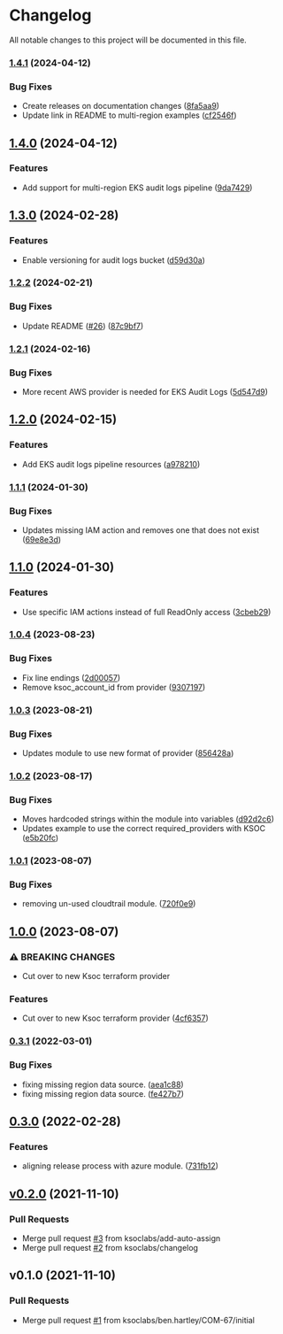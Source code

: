 # Changelog

All notable changes to this project will be documented in this file.

### [1.4.1](https://github.com/ksoclabs/terraform-aws-ksoc-connect/compare/v1.4.0...v1.4.1) (2024-04-12)


### Bug Fixes

* Create releases on documentation changes ([8fa5aa9](https://github.com/ksoclabs/terraform-aws-ksoc-connect/commit/8fa5aa951237b4f72ea6f46524a5331a48232c67))
* Update link in README to multi-region examples ([cf2546f](https://github.com/ksoclabs/terraform-aws-ksoc-connect/commit/cf2546f05e1b8a154b40ceb8983ba719f78c48aa))

## [1.4.0](https://github.com/ksoclabs/terraform-aws-ksoc-connect/compare/v1.3.0...v1.4.0) (2024-04-12)


### Features

* Add support for multi-region EKS audit logs pipeline ([9da7429](https://github.com/ksoclabs/terraform-aws-ksoc-connect/commit/9da7429599174655b650e372949dc7e8b7828ab2))

## [1.3.0](https://github.com/ksoclabs/terraform-aws-ksoc-connect/compare/v1.2.2...v1.3.0) (2024-02-28)


### Features

* Enable versioning for audit logs bucket ([d59d30a](https://github.com/ksoclabs/terraform-aws-ksoc-connect/commit/d59d30a2d6405df15844e0da2801436b00f71299))

### [1.2.2](https://github.com/ksoclabs/terraform-aws-ksoc-connect/compare/v1.2.1...v1.2.2) (2024-02-21)


### Bug Fixes

* Update README ([#26](https://github.com/ksoclabs/terraform-aws-ksoc-connect/issues/26)) ([87c9bf7](https://github.com/ksoclabs/terraform-aws-ksoc-connect/commit/87c9bf7fddaffd330fd0218084ef5c98ec4483f1))

### [1.2.1](https://github.com/ksoclabs/terraform-aws-ksoc-connect/compare/v1.2.0...v1.2.1) (2024-02-16)


### Bug Fixes

* More recent AWS provider is needed for EKS Audit Logs ([5d547d9](https://github.com/ksoclabs/terraform-aws-ksoc-connect/commit/5d547d93f5cdbff4453c6b285be2be57d89b665c))

## [1.2.0](https://github.com/ksoclabs/terraform-aws-ksoc-connect/compare/v1.1.1...v1.2.0) (2024-02-15)


### Features

* Add EKS audit logs pipeline resources ([a978210](https://github.com/ksoclabs/terraform-aws-ksoc-connect/commit/a9782108ccce5cc187aaf7abbaccc9cb1511d48c))

### [1.1.1](https://github.com/ksoclabs/terraform-aws-ksoc-connect/compare/v1.1.0...v1.1.1) (2024-01-30)


### Bug Fixes

* Updates missing IAM action and removes one that does not exist ([69e8e3d](https://github.com/ksoclabs/terraform-aws-ksoc-connect/commit/69e8e3d0e7e7c2947e20b474a5481f51cc6c6c0c))

## [1.1.0](https://github.com/ksoclabs/terraform-aws-ksoc-connect/compare/v1.0.5...v1.1.0) (2024-01-30)


### Features

* Use specific IAM actions instead of full ReadOnly access ([3cbeb29](https://github.com/ksoclabs/terraform-aws-ksoc-connect/commit/3cbeb29355cf5e8b580fff247b14e8cfd3221fa1))

### [1.0.4](https://github.com/ksoclabs/terraform-aws-ksoc-connect/compare/v1.0.3...v1.0.4) (2023-08-23)


### Bug Fixes

* Fix line endings ([2d00057](https://github.com/ksoclabs/terraform-aws-ksoc-connect/commit/2d00057d4a987391f82c86de95c5912d1eafbe37))
* Remove ksoc_account_id from provider ([9307197](https://github.com/ksoclabs/terraform-aws-ksoc-connect/commit/93071978a3c1994982a9b2de1def508d08bb66fd))

### [1.0.3](https://github.com/ksoclabs/terraform-aws-ksoc-connect/compare/v1.0.2...v1.0.3) (2023-08-21)


### Bug Fixes

* Updates module to use new format of provider ([856428a](https://github.com/ksoclabs/terraform-aws-ksoc-connect/commit/856428a6242130d0186e9c3646e8e005662c864d))

### [1.0.2](https://github.com/ksoclabs/terraform-aws-ksoc-connect/compare/v1.0.1...v1.0.2) (2023-08-17)


### Bug Fixes

* Moves hardcoded strings within the module into variables ([d92d2c6](https://github.com/ksoclabs/terraform-aws-ksoc-connect/commit/d92d2c6f16da8db8031d34e9d94e85fe6e7e0103))
* Updates example to use the correct required_providers with KSOC ([e5b20fc](https://github.com/ksoclabs/terraform-aws-ksoc-connect/commit/e5b20fcaaea64a9888c8206f2ef21ae012b02fa5))

### [1.0.1](https://github.com/ksoclabs/terraform-aws-ksoc-connect/compare/v1.0.0...v1.0.1) (2023-08-07)


### Bug Fixes

* removing un-used cloudtrail module. ([720f0e9](https://github.com/ksoclabs/terraform-aws-ksoc-connect/commit/720f0e9d8d8ca26cf8be75883d17a11e1a368e7e))

## [1.0.0](https://github.com/ksoclabs/terraform-aws-ksoc-connect/compare/v0.3.1...v1.0.0) (2023-08-07)


### ⚠ BREAKING CHANGES

* Cut over to new Ksoc terraform provider

### Features

* Cut over to new Ksoc terraform provider ([4cf6357](https://github.com/ksoclabs/terraform-aws-ksoc-connect/commit/4cf6357c23ae5e000c1d912cc2b2737eff7ccc72))

### [0.3.1](https://github.com/ksoclabs/terraform-aws-ksoc-connect/compare/v0.3.0...v0.3.1) (2022-03-01)


### Bug Fixes

* fixing missing region data source. ([aea1c88](https://github.com/ksoclabs/terraform-aws-ksoc-connect/commit/aea1c8870af62e8c1dfb7394afacc17f3dcc0fe1))
* fixing missing region data source. ([fe427b7](https://github.com/ksoclabs/terraform-aws-ksoc-connect/commit/fe427b74bdc2c888707b94534fae9eacf2877ac5))

## [0.3.0](https://github.com/ksoclabs/terraform-aws-ksoc-connect/compare/v0.2.0...v0.3.0) (2022-02-28)


### Features

* aligning release process with azure module. ([731fb12](https://github.com/ksoclabs/terraform-aws-ksoc-connect/commit/731fb12869168851edbf749e43bfbe5c1cfa9f07))

<a name="v0.2.0"></a>
## [v0.2.0](https://github.com/ksoclabs/terraform-aws-ksoc-connect/compare/v0.1.0...v0.2.0) (2021-11-10)

### Pull Requests

* Merge pull request [#3](https://github.com/ksoclabs/terraform-aws-ksoc-connect/issues/3) from ksoclabs/add-auto-assign
* Merge pull request [#2](https://github.com/ksoclabs/terraform-aws-ksoc-connect/issues/2) from ksoclabs/changelog


<a name="v0.1.0"></a>
## v0.1.0 (2021-11-10)

### Pull Requests

* Merge pull request [#1](https://github.com/ksoclabs/terraform-aws-ksoc-connect/issues/1) from ksoclabs/ben.hartley/COM-67/initial
